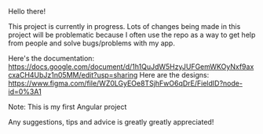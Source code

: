 Hello there!

This project is currently in progress. Lots of changes being made in this project will be problematic because I often use the repo as a way to get help from people and solve bugs/problems with my app.

Here's the documentation: https://docs.google.com/document/d/1h1QuJdW5HzyJUFGemWKOyNxf9axcxaCH4UbJz1n05MM/edit?usp=sharing
Here are the designs: https://www.figma.com/file/WZ0LGyEOe8TSjhFwO6qDrE/FieldID?node-id=0%3A1

Note: This is my first Angular project 

Any suggestions, tips and advice is greatly greatly appreciated!
